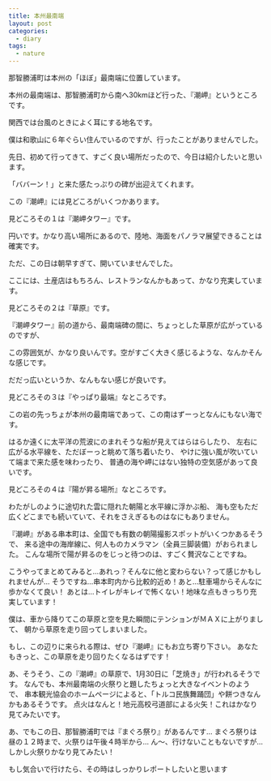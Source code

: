 ```yaml
---
title: 本州最南端
layout: post
categories:
  - diary
tags:
  - nature
---
```

那智勝浦町は本州の「ほぼ」最南端に位置しています。

本州の最南端は、那智勝浦町から南へ30kmほど行った、『潮岬』というところです。

関西では台風のときによく耳にする地名です。

僕は和歌山に６年ぐらい住んでいるのですが、行ったことがありませんでした。

先日、初めて行ってきて、すごく良い場所だったので、今日は紹介したいと思います。

<amp-img src="/img/uploads/2010/01/shionomisaki-1.jpg" alt="本州最南端の碑" width="400" height="300" layout="responsive"></amp-img>

「ババーン！」と来た感たっぷりの碑が出迎えてくれます。

この『潮岬』には見どころがいくつかあります。

見どころその１は『潮岬タワー』です。

<amp-img src="/img/uploads/2010/01/shionomisaki-2.jpg" alt="潮岬観光タワー" width="400" height="300" layout="responsive"></amp-img>

円いです。かなり高い場所にあるので、陸地、海面をパノラマ展望できることは確実です。

ただ、この日は朝早すぎて、開いていませんでした。

ここには、土産店はもちろん、レストランなんかもあって、かなり充実しています。

見どころその２は『草原』です。

<amp-img src="/img/uploads/2010/01/shionomisaki-3.jpg" alt="潮岬野原" width="400" height="300" layout="responsive"></amp-img>

『潮岬タワー』前の道から、最南端碑の間に、ちょっとした草原が広がっているのですが、

この雰囲気が、かなり良いんです。空がすごく大きく感じるような、なんかそんな感じです。

だだっ広いというか、なんもない感じが良いです。

見どころその３は『やっぱり最端』なところです。

<amp-img src="/img/uploads/2010/01/shionomisaki-4.jpg" alt="潮岬南端" width="400" height="300" layout="responsive"></amp-img>

この岩の先っちょが本州の最南端であって、この南はずーっとなんにもない海です。

はるか遠くに太平洋の荒波にのまれそうな船が見えてはらはらしたり、
左右に広がる水平線を、ただぼーっと眺めて落ち着いたり、
やけに強い風が吹いていて端まで来た感を味わったり、
普通の海や岬にはない独特の空気感があって良いです。

見どころその４は『陽が昇る場所』なところです。

<amp-img src="/img/uploads/2010/01/shionomisaki-5.jpg" alt="潮岬から見えた空" width="400" height="300" layout="responsive"></amp-img>

わたがしのように途切れた雲に隠れた朝陽と水平線に浮かぶ船、
海も空もただ広くどこまでも続いていて、それをさえぎるものはなにもありません。

『潮岬』がある串本町は、全国でも有数の朝陽撮影スポットがいくつかあるそうで、
来る途中の海岸線に、何人ものカメラマン（全員三脚装備）がおられました。
こんな場所で陽が昇るのをじっと待つのは、すごく贅沢なことですね。

こうやってまとめてみると…あれっ？そんなに他と変わらない？って感じかもしれませんが…
そうですね…串本町内から比較的近め！あと…駐車場からそんなに歩かなくて良い！
あとは…トイレがキレイで怖くない！地味な点もきっちり充実しています！

僕は、車から降りてこの草原と空を見た瞬間にテンションがＭＡＸに上がりまして、
朝から草原を走り回ってしまいました。

もし、この辺りに来られる際は、ぜひ『潮岬』にもお立ち寄り下さい。
あなたもきっと、この草原を走り回りたくなるはずです！

あ、そうそう、この『潮岬』の草原で、1月30日に「芝焼き」が行われるそうです。
なんでも、本州最南端の火祭りと題したちょっと大きなイベントのようで、
串本観光協会のホームページによると、「トルコ民族舞踊団」や餅つきなんかもあるそうです。
点火はなんと！地元高校弓道部による火矢！これはかなり見てみたいです。

あ、でもこの日、那智勝浦町では『まぐろ祭り』があるんです…
まぐろ祭りは昼の１２時まで、火祭りは午後４時半から…
ん～、行けないこともないですが…しかし火祭りかなり見てみたい！

もし気合いで行けたら、その時はしっかりレポートしたいと思います


 [1]: /img/uploads/2010/01/shionomisaki-1.jpg
 [2]: /img/uploads/2010/01/shionomisaki-2.jpg
 [3]: /img/uploads/2010/01/shionomisaki-3.jpg
 [4]: /img/uploads/2010/01/shionomisaki-4.jpg
 [5]: /img/uploads/2010/01/shionomisaki-5.jpg
